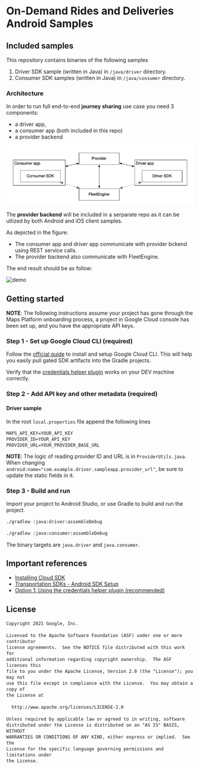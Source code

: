 On-Demand Rides and Deliveries Android Samples
============

## Included samples

This repository contains binaries of the following samples

1. Driver SDK sample (written in Java) in `/java/driver` directory.
2. Consumer SDK samples (written in Java) in `/java/consumer` directory.

### Architecture

In order to run full end-to-end **journey sharing** use case you need 3
components:

- a driver app,
- a consumer app (both included in this repo)
- a provider backend

![diagram](documentation/samples_components.png)

The **provider backend** will be included in a serparate repo as it can be utlized by both Android and iOS client samples.

As depicted in the figure:

- The consumer app and driver app communicate with provider bckend using REST
service calls.
- The provider backend also communicate with FleetEngine.

The end result should be as follow:

![demo](documentation/journey_sharing.gif)

## Getting started

**NOTE**: The following instructions assume your project has gone through the
Maps Platform onboarding process, a project in Google Cloud console has been set
up, and you have the appropriate API keys.

### Step 1 - Set up Google Cloud CLI (required)

Follow the [official guide](https://cloud.google.com/sdk/docs/install) to
install and setup Google Cloud CLI. This will help you easily pull gated SDK
artifacts into the Gradle projects.

Verify that the
[credentials helper plugin](https://developers.google.com/maps/documentation/transportation-logistics/android_sdk_setup#option_1_using_the_credentials_helper_plugin_recommended)
works on your DEV machine correctly.

### Step 2 - Add API key and other metadata (required)
#### Driver sample
In the root `local.properties` file append the following lines
```
MAPS_API_KEY=YOUR_API_KEY
PROVIDER_ID=YOUR_API_KEY
PROVIDER_URL=YOUR_PROVIDER_BASE_URL
```

**NOTE**: The logic of reading provider ID and URL is in `ProviderUtils.java`.
When changing `android:name="com.example.driver.sampleapp.provider_url"`, be
sure to update the static fields in it.

### Step 3 - Build and run

Import your project to Android Studio, or use Gradle to build and run the
project.

```bash
./gradlew :java:driver:assembleDebug
```

```bash
./gradlew :java:consumer:assembleDebug
```

The binary targets are `java.driver` and `java.consumer`.

Important references
--------------------
- [Installing Cloud SDK](https://cloud.google.com/sdk/docs/install)
- [Transportation SDKs - Android SDK Setup](https://developers.google.com/maps/documentation/transportation-logistics/android_sdk_setup)
- [Option 1: Using the credentials helper plugin (recommended)](https://developers.google.com/maps/documentation/transportation-logistics/android_sdk_setup#option_1_using_the_credentials_helper_plugin_recommended)

License
-------

```
Copyright 2021 Google, Inc.

Licensed to the Apache Software Foundation (ASF) under one or more contributor
license agreements.  See the NOTICE file distributed with this work for
additional information regarding copyright ownership.  The ASF licenses this
file to you under the Apache License, Version 2.0 (the "License"); you may not
use this file except in compliance with the License.  You may obtain a copy of
the License at

  http://www.apache.org/licenses/LICENSE-2.0

Unless required by applicable law or agreed to in writing, software
distributed under the License is distributed on an "AS IS" BASIS, WITHOUT
WARRANTIES OR CONDITIONS OF ANY KIND, either express or implied.  See the
License for the specific language governing permissions and limitations under
the License.
```
